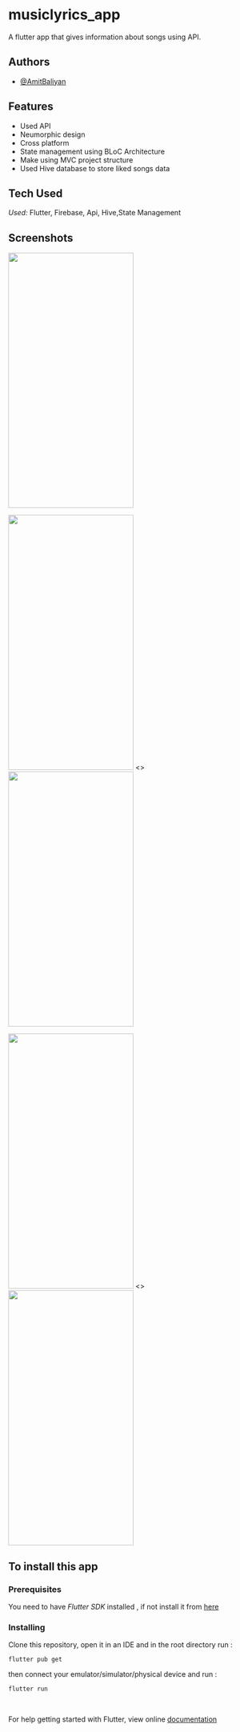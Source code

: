 # musiclyrics_app

A flutter app that gives information about songs using API.

## Authors

- [@AmitBaliyan](https://github.com/Amit00077)


## Features

- Used API
- Neumorphic design
- Cross platform
- State management using BLoC Architecture
- Make using MVC project structure
- Used Hive database to store liked songs data


## Tech Used

*Used:* Flutter, Firebase, Api, Hive,State Management

## Screenshots

<img src='https://user-images.githubusercontent.com/72244208/178569484-a86bbb48-5499-49ef-ba1f-7b497f69dfa6.png' width='250' height='510'/> 

<img src='https://user-images.githubusercontent.com/72244208/178569501-9d3cbc2a-8e01-4f75-ac8a-087cd8623264.png' width='250' height='510'/> <> <img src='https://user-images.githubusercontent.com/72244208/178569525-a9af50f3-06f0-4623-99aa-3233d46bb2e4.png' width='250' height='510'/>

<img src='https://user-images.githubusercontent.com/72244208/178569550-4b38fe1f-4abc-46d7-b3ec-d2d028ce99b5.png' width='250' height='510'/> <> <img src='https://user-images.githubusercontent.com/72244208/178569582-3abd51bc-994e-4f24-96d4-ec8570638b1f.png' width='250' height='510'/> 


## To install this app

### Prerequisites

You need to have *Flutter SDK* installed , if not install it from [here](https://flutter.dev/docs/get-started/install)

### Installing

Clone this repository, open it in an IDE and in the root directory run :

`flutter pub get`

then connect your emulator/simulator/physical device and run :

`flutter run`

<br>


For help getting started with Flutter, view online [documentation](https://flutter.dev/docs)

 

